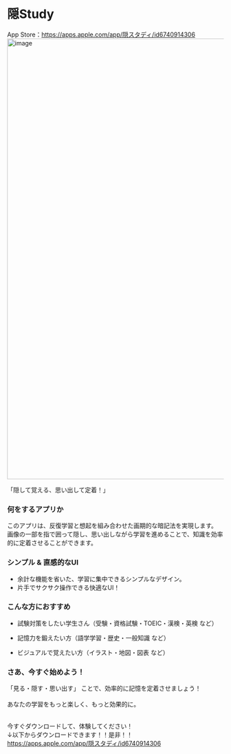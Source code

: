 # 隠Study
App Store：https://apps.apple.com/app/隠スタディ/id6740914306
<img width="1024" alt="image" src="https://github.com/user-attachments/assets/477ff5ff-13ce-430b-b9e6-34d2f4588cc0" />

「隠して覚える、思い出して定着！」

### 何をするアプリか
このアプリは、反復学習と想起を組み合わせた画期的な暗記法を実現します。<br >
画像の一部を指で囲って隠し、思い出しながら学習を進めることで、知識を効率的に定着させることができます。


### シンプル & 直感的なUI

- 余計な機能を省いた、学習に集中できるシンプルなデザイン。
- 片手でサクサク操作できる快適なUI！


### こんな方におすすめ


- 試験対策をしたい学生さん（受験・資格試験・TOEIC・漢検・英検 など）

- 記憶力を鍛えたい方（語学学習・歴史・一般知識 など）

- ビジュアルで覚えたい方（イラスト・地図・図表 など）


### さあ、今すぐ始めよう！


「見る・隠す・思い出す」 ことで、効率的に記憶を定着させましょう！<br>
<br>
あなたの学習をもっと楽しく、もっと効果的に。
<br>
<br>

今すぐダウンロードして、体験してください！
<br>
↓以下からダウンロードできます！！是非！！<br>
https://apps.apple.com/app/隠スタディ/id6740914306
